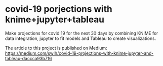 # covid-19 porjections with knime+jupyter+tableau

Make projections for covid 19 for the next 30 days by combining KNIME for data integration, jupyter to fit models and Tableau to create visualizations.

The article to this project is published on Medium:
https://medium.com/swlh/covid-19-projections-with-knime-jupyter-and-tableau-daccca93b716

